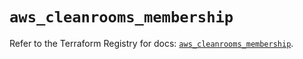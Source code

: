 # `aws_cleanrooms_membership`

Refer to the Terraform Registry for docs: [`aws_cleanrooms_membership`](https://registry.terraform.io/providers/hashicorp/aws/6.15.0/docs/resources/cleanrooms_membership).
